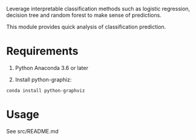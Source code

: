 Leverage interpretable classification methods such as logistic regression, decision tree and random forest to make sense of predictions.

This module provides quick analysis of classification prediction.

# Requirements

1. Python Anaconda 3.6 or later

2. Install python-graphiz:
```
conda install python-graphviz
```

# Usage

See src/README.md